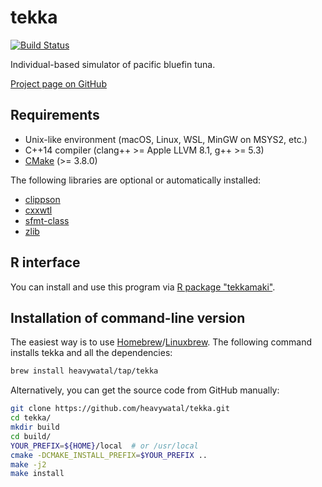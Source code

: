 # tekka

[![Build Status](https://travis-ci.org/heavywatal/tekka.svg?branch=master)](https://travis-ci.org/heavywatal/tekka)

Individual-based simulator of pacific bluefin tuna.

[Project page on GitHub](https://github.com/heavywatal/tekka)


## Requirements

- Unix-like environment (macOS, Linux, WSL, MinGW on MSYS2, etc.)
- C++14 compiler (clang++ >= Apple LLVM 8.1, g++ >= 5.3)
- [CMake](https://cmake.org/) (>= 3.8.0)

The following libraries are optional or automatically installed:

- [clippson](https://github.com/heavywatal/clippson)
- [cxxwtl](https://github.com/heavywatal/cxxwtl)
- [sfmt-class](https://github.com/heavywatal/sfmt-class)
- [zlib](https://zlib.net)


## R interface

You can install and use this program via [R package "tekkamaki"](https://heavywatal.github.io/tekkamaki/).


## Installation of command-line version

The easiest way is to use [Homebrew](https://brew.sh/)/[Linuxbrew](http://linuxbrew.sh/).
The following command installs tekka and all the dependencies:
```sh
brew install heavywatal/tap/tekka
```

Alternatively, you can get the source code from GitHub manually:
```sh
git clone https://github.com/heavywatal/tekka.git
cd tekka/
mkdir build
cd build/
YOUR_PREFIX=${HOME}/local  # or /usr/local
cmake -DCMAKE_INSTALL_PREFIX=$YOUR_PREFIX ..
make -j2
make install
```
